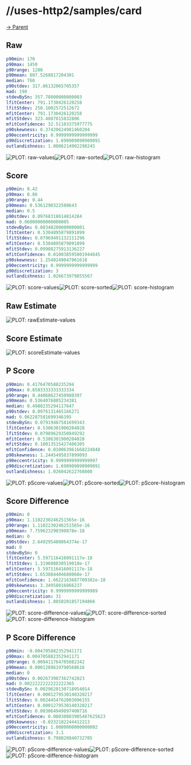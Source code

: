 
# //uses-http2/samples/card

[→ Parent](../..)


## Raw


```yaml
p90min: 170
p90max: 1450
p90range: 1280
p90mean: 807.5268817204301
median: 760
p90stdev: 317.86132065705357
mad: 190
stdevBySn: 357.78000000000003
lfitCenter: 791.1730426120258
lfitStdev: 258.1002572512672
mfitCenter: 791.1730426120258
mfitStdev: 323.4807015832806
mfitConfidence: 32.51103375977775
p90skewness: 0.37420624981460204
p90eccentricity: 0.9999999999999999
p90discretization: 1.690909090909091
outlandishness: 1.0006214902298245

```

![PLOT: raw-values](./raw/values.svg)![PLOT: raw-sorted](./raw/sorted.svg)![PLOT: raw-histogram](./raw/histogram.svg)
## Score


```yaml
p90min: 0.42
p90max: 0.86
p90range: 0.44
p90mean: 0.5361290322580643
median: 0.5
p90stdev: 0.09768318614814284
mad: 0.06000000000000005
stdevBySn: 0.08348200000000001
lfitCenter: 0.5304895879891899
lfitStdev: 0.07969491132111296
mfitCenter: 0.5304895879891899
mfitStdev: 0.09988275913136227
mfitConfidence: 0.010038595001944645
p90skewness: 1.2540249047961618
p90eccentricity: 0.9999999999999999
p90discretization: 3
outlandishness: 1.026673979855567

```

![PLOT: score-values](./score/values.svg)![PLOT: score-sorted](./score/sorted.svg)![PLOT: score-histogram](./score/histogram.svg)
## Raw Estimate

![PLOT: rawEstimate-values](./rawEstimate/values.svg)
## Score Estimate

![PLOT: scoreEstimate-values](./scoreEstimate/values.svg)
## P Score


```yaml
p90min: 0.4176470588235294
p90max: 0.8583333333333334
p90range: 0.44068627450980397
p90mean: 0.5364076885234381
median: 0.4988235294117647
p90stdev: 0.0976131465166271
mad: 0.062287581699346395
stdevBySn: 0.07919487581699343
lfitCenter: 0.5306301900204028
lfitStdev: 0.07989629350849292
mfitCenter: 0.5306301900204028
mfitStdev: 0.10013515427406305
mfitConfidence: 0.010063961668224848
p90skewness: 1.2445495037899093
p90eccentricity: 0.9999999999999997
p90discretization: 1.690909090909091
outlandishness: 1.026042622768808

```

![PLOT: pScore-values](./pScore/values.svg)![PLOT: pScore-sorted](./pScore/sorted.svg)![PLOT: pScore-histogram](./pScore/histogram.svg)
## Score Difference


```yaml
p90min: 0
p90max: 1.1102230246251565e-16
p90range: 1.1102230246251565e-16
p90mean: 7.759623290390878e-18
median: 0
p90stdev: 2.649295480864374e-17
mad: 0
stdevBySn: 0
lfitCenter: 5.597116416091117e-18
lfitStdev: 1.319608830519018e-17
mfitCenter: 5.597116416091117e-18
mfitStdev: 1.653884404680068e-17
mfitConfidence: 1.6622163687709382e-18
p90skewness: 3.34958016866237
p90eccentricity: 0.9999999999999989
p90discretization: 31
outlandishness: 1.8850201857194866

```

![PLOT: score-difference-values](./score-difference/values.svg)![PLOT: score-difference-sorted](./score-difference/sorted.svg)![PLOT: score-difference-histogram](./score-difference/histogram.svg)
## P Score Difference


```yaml
p90min: -0.004705882352941171
p90max: 0.004705882352941171
p90range: 0.009411764705882342
p90mean: 0.0001289619790568616
median: 0
p90stdev: 0.002673987362742023
mad: 0.0022222222222222365
stdevBySn: 0.0029620130718954014
lfitCenter: 0.0001279530140320217
lfitStdev: 0.0024454762003096155
mfitCenter: 0.0001279530140320217
mfitStdev: 0.003064949897400716
mfitConfidence: 0.00030803905487625623
p90skewness: -0.0232102244412213
p90eccentricity: 1.0000000000000002
p90discretization: 3.1
outlandishness: 0.798020840732705

```

![PLOT: pScore-difference-values](./pScore-difference/values.svg)![PLOT: pScore-difference-sorted](./pScore-difference/sorted.svg)![PLOT: pScore-difference-histogram](./pScore-difference/histogram.svg)